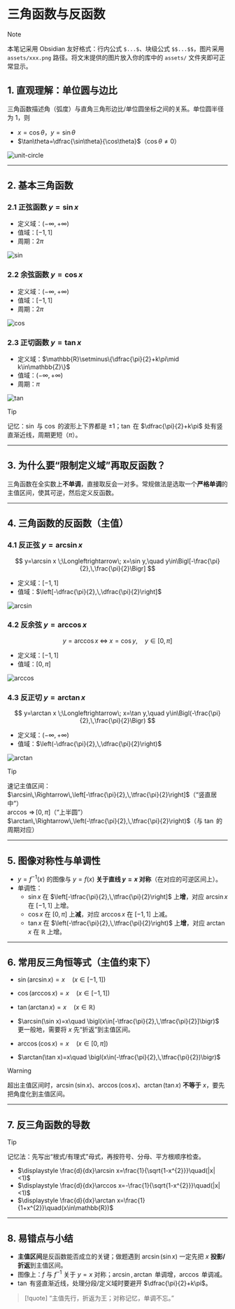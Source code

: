# 三角函数与反函数

> [!note]
> 本笔记采用 Obsidian 友好格式：行内公式 `$...$`、块级公式 `$$...$$`，图片采用 `assets/xxx.png` 路径。将文末提供的图片放入你的库中的 `assets/` 文件夹即可正常显示。

## 1. 直观理解：单位圆与边比

三角函数描述角（弧度）与直角三角形边比/单位圆坐标之间的关系。单位圆半径为 1，则
- $x=\cos\theta$，$y=\sin\theta$
- $\tan\theta=\dfrac{\sin\theta}{\cos\theta}$（$\cos\theta\ne 0$）

![unit-circle](assets/unit_circle.png)

---

## 2. 基本三角函数

### 2.1 正弦函数 $y=\sin x$
- 定义域：$(-\infty,+\infty)$
- 值域：$[-1,1]$
- 周期：$2\pi$

![sin](assets/sin_graph.png)

### 2.2 余弦函数 $y=\cos x$
- 定义域：$(-\infty,+\infty)$
- 值域：$[-1,1]$
- 周期：$2\pi$

![cos](assets/cos_graph.png)

### 2.3 正切函数 $y=\tan x$
- 定义域：$\mathbb{R}\setminus\{\dfrac{\pi}{2}+k\pi\mid k\in\mathbb{Z}\}$
- 值域：$(-\infty,+\infty)$
- 周期：$\pi$

![tan](assets/tan_graph.png)

> [!tip]
> 记忆：$\sin$ 与 $\cos$ 的波形上下界都是 $\pm 1$；$\tan$ 在 $\dfrac{\pi}{2}+k\pi$ 处有竖直渐近线，周期更短（$\pi$）。

---

## 3. 为什么要“限制定义域”再取反函数？

三角函数在全实数上**不单调**，直接取反会一对多。常规做法是选取一个**严格单调**的主值区间，使其可逆，然后定义反函数。

---

## 4. 三角函数的反函数（主值）

### 4.1 反正弦 $y=\arcsin x$
$$
y=\arcsin x \;\Longleftrightarrow\; x=\sin y,\quad y\in\Bigl[-\frac{\pi}{2},\,\frac{\pi}{2}\Bigr]
$$
- 定义域：$[-1,1]$
- 值域：$\left[-\dfrac{\pi}{2},\,\dfrac{\pi}{2}\right]$

![arcsin](assets/arcsin_graph.png)

### 4.2 反余弦 $y=\arccos x$
$$
y=\arccos x \;\Longleftrightarrow\; x=\cos y,\quad y\in[0,\,\pi]
$$
- 定义域：$[-1,1]$
- 值域：$[0,\pi]$

![arccos](assets/arccos_graph.png)

### 4.3 反正切 $y=\arctan x$
$$
y=\arctan x \;\Longleftrightarrow\; x=\tan y,\quad y\in\Bigl(-\frac{\pi}{2},\,\frac{\pi}{2}\Bigr)
$$
- 定义域：$(-\infty,+\infty)$
- 值域：$\left(-\dfrac{\pi}{2},\,\dfrac{\pi}{2}\right)$

![arctan](assets/arctan_graph.png)

> [!tip]
> 速记主值区间：  
> $\arcsin\,\Rightarrow\,\left[-\tfrac{\pi}{2},\,\tfrac{\pi}{2}\right]$（“竖直居中”）  
> $\arccos\,\Rightarrow\,[0,\,\pi]$（“上半圆”）  
> $\arctan\,\Rightarrow\,\left(-\tfrac{\pi}{2},\,\tfrac{\pi}{2}\right)$（与 $\tan$ 的周期对应）

---

## 5. 图像对称性与单调性

- $y=f^{-1}(x)$ 的图像与 $y=f(x)$ **关于直线 $y=x$ 对称**（在对应的可逆区间上）。
- 单调性：
  - $\sin x$ 在 $\left[-\tfrac{\pi}{2},\,\tfrac{\pi}{2}\right]$ 上**增**，对应 $\arcsin x$ 在 $[-1,1]$ 上增。
  - $\cos x$ 在 $[0,\pi]$ 上**减**，对应 $\arccos x$ 在 $[-1,1]$ 上减。
  - $\tan x$ 在 $\left(-\tfrac{\pi}{2},\,\tfrac{\pi}{2}\right)$ 上**增**，对应 $\arctan x$ 在 $\mathbb{R}$ 上增。

---

## 6. 常用反三角恒等式（主值约束下）

- $\sin(\arcsin x)=x\quad (x\in[-1,1])$
- $\cos(\arccos x)=x\quad (x\in[-1,1])$
- $\tan(\arctan x)=x\quad (x\in\mathbb{R})$

- $\arcsin(\sin x)=x\quad \bigl(x\in[-\tfrac{\pi}{2},\,\tfrac{\pi}{2}]\bigr)$  
  更一般地，需要将 $x$ 先“折返”到主值区间。
- $\arccos(\cos x)=x\quad (x\in[0,\pi])$
- $\arctan(\tan x)=x\quad \bigl(x\in(-\tfrac{\pi}{2},\,\tfrac{\pi}{2})\bigr)$

> [!warning]
> 超出主值区间时，$\arcsin(\sin x)$、$\arccos(\cos x)$、$\arctan(\tan x)$ **不等于** $x$，要先把角度化到主值区间。

---

## 7. 反三角函数的导数

> [!tip]
> 记忆法：先写出“根式/有理式”母式，再按符号、分母、平方根顺序检查。

- $\displaystyle \frac{d}{dx}\arcsin x=\frac{1}{\sqrt{1-x^{2}}}\quad(|x|<1)$
- $\displaystyle \frac{d}{dx}\arccos x=-\frac{1}{\sqrt{1-x^{2}}}\quad(|x|<1)$
- $\displaystyle \frac{d}{dx}\arctan x=\frac{1}{1+x^{2}}\quad(x\in\mathbb{R})$

---

## 8. 易错点与小结

- **主值区间**是反函数能否成立的关键；做题遇到 $\arcsin(\sin x)$ 一定先把 $x$ **投影/折返**到主值区间。  
- 图像上：$f$ 与 $f^{-1}$ 关于 $y=x$ 对称；$\arcsin,\arctan$ 单调增，$\arccos$ 单调减。  
- $\tan$ 有竖直渐近线，处理分段/定义域时要避开 $\dfrac{\pi}{2}+k\pi$。

> [!quote]
> “主值先行，折返为王；对称记忆，单调不忘。”
